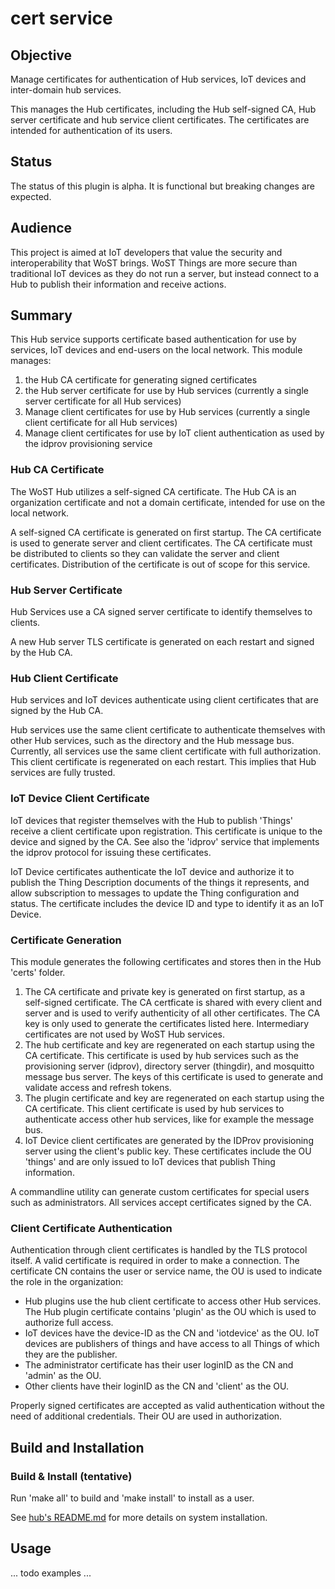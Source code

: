 # cert service

## Objective

Manage certificates for authentication of Hub services, IoT devices and inter-domain hub services.

This manages the Hub certificates, including the Hub self-signed CA, Hub server certificate and hub service client certificates. The certificates are intended for authentication of its users. 

## Status

The status of this plugin is alpha. It is functional but breaking changes are expected.

## Audience

This project is aimed at IoT developers that value the security and interoperability that WoST brings. WoST Things are more secure than traditional IoT devices as they do not run a server, but instead connect to a Hub to publish their information and receive actions.

## Summary

This Hub service supports certificate based authentication for use by services, IoT devices and end-users on the local network. This module manages:
1. the Hub CA certificate for generating signed certificates
2. the Hub server certificate for use by Hub services (currently a single server certificate for all Hub services)
3. Manage client certificates for use by Hub services (currently a single client certificate for all Hub services)
4. Manage client certificates for use by IoT client authentication as used by the idprov provisioning service


### Hub CA Certificate

The WoST Hub utilizes a self-signed CA certificate. The Hub CA is an organization certificate and not a domain certificate, intended for use on the local network.  

A self-signed CA certificate is generated on first startup. The CA certificate is used to generate server and client certificates. The CA certificate must be distributed to clients so they can validate the server and client certificates. Distribution of the certificate is out of scope for this service.


### Hub Server Certificate 

Hub Services use a CA signed server certificate to identify themselves to clients.

A new Hub server TLS certificate is generated on each restart and signed by the Hub CA. 


### Hub Client Certificate

Hub services and IoT devices authenticate using client certificates that are signed by the Hub CA. 

Hub services use the same client certificate to authenticate themselves with other Hub services,
such as the directory and the Hub message bus. Currently, all services use the same client certificate with full authorization. This client certificate is regenerated on each restart. This implies that Hub services are fully trusted. 

### IoT Device Client Certificate

IoT devices that register themselves with the Hub to publish 'Things' receive a client certificate upon registration. This certificate is unique to the device and signed by the CA. See also the 'idprov' service that implements the idprov protocol for issuing these certificates.

IoT Device certificates authenticate the IoT device and authorize it to publish the Thing Description documents of the things it represents, and allow subscription to messages to update the Thing configuration and status.  The certificate includes the device ID and type to identify it as an IoT Device.

### Certificate Generation

This module generates the following certificates and stores then in the Hub 'certs' folder.

1. The CA certificate and private key is generated on first startup, as a self-signed certificate. The CA certficate is shared with every client and server and is used to verify authenticity of all other certificates. The CA key is only used to generate the certificates listed here. Intermediary certificates are not used by WoST Hub services.
2. The hub certificate and key are regenerated on each startup using the CA certificate. This certificate is used by hub services such as the provisioning server (idprov), directory server (thingdir), and mosquitto message bus server. The keys of this certificate is used to generate and validate access and refresh tokens.
3. The plugin certificate and key are regenerated on each startup using the CA certificate. This client certificate is used by hub services to authenticate access other hub services, like for example the message bus.
4. IoT Device client certificates are generated by the IDProv provisioning server using the client's public key. These certificates include the OU 'things' and are only issued to IoT devices that publish Thing information.

A commandline utility can generate custom certificates for special users such as administrators. All services accept certificates signed by the CA.

### Client Certificate Authentication

Authentication through client certificates is handled by the TLS protocol itself. A valid certificate is required in order to make a connection. The certificate CN contains the user or service name, the OU is used to indicate the role in the organization:

* Hub plugins use the hub client certificate to access other Hub services. The Hub plugin certificate contains 'plugin' as the OU which is used to authorize full access.
* IoT devices have the device-ID as the CN and 'iotdevice' as the OU. IoT devices are publishers of things and have access to all Things of which they are the publisher.
* The administrator certificate has their user loginID as the CN and 'admin' as the OU.
* Other clients have their loginID as the CN and 'client' as the OU.

Properly signed certificates are accepted as valid authentication without the need of additional credentials. Their OU are used in authorization.


## Build and Installation

### Build & Install (tentative)

Run 'make all' to build and 'make install' to install as a user.

See [hub's README.md](https://github.com/wostzone/hub/README.md) for more details on system installation.

## Usage

... todo examples ...

